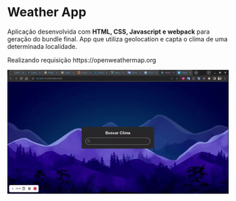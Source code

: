 # Weather App

 <p>Aplicação desenvolvida com <strong>HTML, CSS, Javascript e webpack</strong> para geração do bundle final. App que utiliza geolocation e capta o clima de uma determinada localidade.</p>
 
<p>Realizando requisição https://openweathermap.org</p>

![screen_aplication](https://github.com/LeehaneySoares/weather/blob/main/screen_app.gif)

